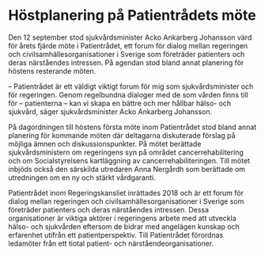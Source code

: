 # Höstplanering på Patientrådets möte

Den 12 september stod sjukvårdsminister Acko Ankarberg Johansson värd för årets fjärde möte i Patientrådet, ett forum för dialog mellan regeringen och civilsamhällesorganisationer i Sverige som företräder patienters och deras närståendes intressen. På agendan stod bland annat planering för höstens resterande möten.

– Patientrådet är ett väldigt viktigt forum för mig som sjukvårdsminister och för regeringen. Genom regelbundna dialoger med de som vården finns till för – patienterna – kan vi skapa en bättre och mer hållbar hälso- och sjukvård, säger sjukvårdsminister Acko Ankarberg Johansson.

På dagordningen till höstens första möte inom Patientrådet stod bland annat planering för kommande möten där deltagarna diskuterade förslag på möjliga ämnen och diskussionspunkter. På mötet berättade sjukvårdsministern om regeringens syn på området cancerrehabilitering och om Socialstyrelsens kartläggning av cancerrehabiliteringen. Till mötet inbjöds också den särskilda utredaren Anna Nergårdh som berättade om utredningen om en ny och stärkt vårdgaranti.

Patientrådet inom Regeringskansliet inrättades 2018 och är ett forum för dialog mellan regeringen och civilsamhällesorganisationer i Sverige som företräder patienters och deras närståendes intressen. Dessa organisationer är viktiga aktörer i regeringens arbete med att utveckla hälso- och sjukvården eftersom de bidrar med angelägen kunskap och erfarenhet utifrån ett patientperspektiv. Till Patientrådet förordnas ledamöter från ett tiotal patient- och närståendeorganisationer.
